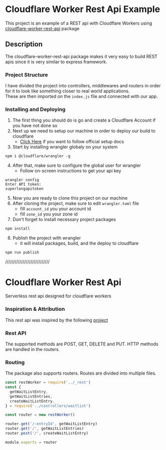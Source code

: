 # Cloudflare Worker Rest Api Example

This project is an example of a REST api with Cloudflare Workers using [cloudflare-worker-rest-api](https://github.com/rajtatata/cloudflare-worker-rest-api) package

## Description

The cloudflare-worker-rest-api package makes it very easy to build REST apis since it is very similar to express framework.

### Project Structure

I have divided the project into controllers, middlewares and routers in order for it to look like something closer to real world applications.</br>
These are then imported on the `index.js` file and connected with our app.

### Installing and Deploying

1. The first thing you should do is go and create a Cloudflare Account if you have not done so
2. Next up we need to setup our machine in order to deploy our build to cloudflare
    - [Click Here](https://developers.cloudflare.com/workers/quickstart/) if you want to follow official setup docs
3. Start by installing wrangler globaly on your system

```
npm i @cloudflare/wrangler -g
```
4. After that, make sure to configure the global user for wrangler
    - Follow on-screen instructions to get your api key
```
wrangler config
Enter API token:
superlongapitoken
```
5. Now you are ready to clone this project on our machine
6. After cloning the project, make sure to edit `wrangler.toml` file
    - fill `account_id` you your account id
    - fill `zone_id` you your zone id
7. Don't forget to install necessary project packages
```
npm install
```
8. Publish the project with wrangler
    - it will install packages, build, and the deploy to cloudflare
```
npm run publish
```

////////////////////////////

# Cloudflare Worker Rest Api

Serverless rest api designed for cloudflare workers

### Inspiration & Attribution

This rest api was inspired by the following [project](https://github.com/rajtatata/cloudflare-worker-rest-api)

### Rest API

The supported methods are POST, GET, DELETE and PUT.  HTTP methods are handled in the routers.

### Routing

The package also supports routers. Routes are divided into multiple files.

```js
const restWorker = require('../_rest')
const {
  getWaitListEntry,
  getWaitListEntries,
  createWaitListEntry,
} = require('../controllers/waitlist')

const router = new restWorker()

router.get('/:entryId', getWaitListEntry)
router.get('/', getWaitListEntries)
router.post('/', createWaitListEntry)

module.exports = router
```
